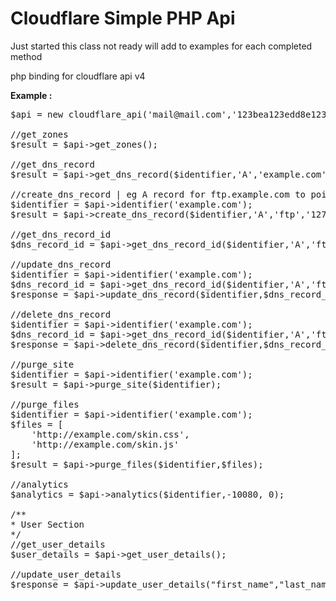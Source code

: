 # Cloudflare Simple PHP Api

Just started this class not ready will add to examples for each completed method

php binding for cloudflare api v4

<b>Example :</b>

<pre>$api = new cloudflare_api('mail@mail.com','123bea123edd8e12345df5fd5f1234567c123');

//get_zones
$result = $api->get_zones();

//get_dns_record
$result = $api->get_dns_record($identifier,'A','example.com');

//create_dns_record | eg A record for ftp.example.com to point to 127.0.0.1
$identifier = $api->identifier('example.com');
$result = $api->create_dns_record($identifier,'A','ftp','127.0.0.1','1');

//get_dns_record_id
$dns_record_id = $api->get_dns_record_id($identifier,'A','ftp.example.com');

//update_dns_record
$identifier = $api->identifier('example.com');
$dns_record_id = $api->get_dns_record_id($identifier,'A','ftp.example.com');
$response = $api->update_dns_record($identifier,$dns_record_id,'A','ftp','127.0.1.1','1');

//delete_dns_record
$identifier = $api->identifier('example.com');
$dns_record_id = $api->get_dns_record_id($identifier,'A','ftp.example.com');
$response = $api->delete_dns_record($identifier,$dns_record_id);

//purge_site
$identifier = $api->identifier('example.com');
$result = $api->purge_site($identifier);

//purge_files
$identifier = $api->identifier('example.com');
$files = [
	'http://example.com/skin.css',
    'http://example.com/skin.js'
];
$result = $api->purge_files($identifier,$files);

//analytics
$analytics = $api->analytics($identifier,-10080, 0);

/**
* User Section
*/
//get_user_details 
$user_details = $api->get_user_details();

//update_user_details
$response = $api->update_user_details("first_name","last_name","telephone","country","zipcode");
  </pre>
